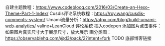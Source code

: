 自建主题教程：https://www.codeblocq.com/2016/03/Create-an-Hexo-Theme-Part-1-Index/
Cusdis评论系统教程：https://roy.wang/cusdis-comments-system/
Umami流量分析：https://atpx.com/blog/build-umami-web-analytics/
valine+LeanCloud 评论系统
插入codepen
添加图片点击事件：如果图片真实尺寸大于展示尺寸，放大展示
画分类图：https://observablehq.com/@d3/pack/2?intent=fork
TODO 底部博客链接